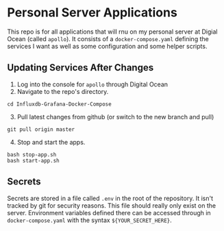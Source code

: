 # Personal Server Applications
This repo is for all applications that will rnu on my personal server at Digial Ocean (called `apollo`). It consists of a `docker-compose.yaml` defining the services I want as well as some configuration and some helper scripts.

## Updating Services After Changes
1) Log into the console for `apollo` through Digital Ocean
2) Navigate to the repo's directory.
```
cd Influxdb-Grafana-Docker-Compose
```
3) Pull latest changes from github (or switch to the new branch and pull)
```
git pull origin master
```
4) Stop and start the apps.
```
bash stop-app.sh
bash start-app.sh
```

## Secrets
Secrets are stored in a file called `.env` in the root of the repository. It isn't tracked by git for security reasons. This file should really only exist on the server. Environment variables defined there can be accessed through in `docker-compose.yaml` with the syntax `${YOUR_SECRET_HERE}`.